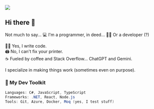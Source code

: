 <!-- <img src="https://readme-typing-svg.demolab.com/?lines=Hey!+I'm+a+Developer+who+loves+coffee+%F0%9F%8D%B5;Always+coding,+sometimes+debugging!&center=true&width=500&height=45&color=36BCF7&vCenter=true&pause=1000&size=22" />
[![Typing SVG](https://readme-typing-svg.demolab.com?font=roboto&pause=1000&color=5E1FF7&width=435&lines=Hey!+I'm+a+developer%2C+in+deed...)](https://git.io/typing-svg)
<a href="https://git.io/typing-svg"><img src="https://readme-typing-svg.demolab.com?font=roboto&pause=1000&color=3335F7&width=435&lines=Hey!+I'm+a+developer%2C+in+deed..." alt="Typing SVG" /></a>

[![Typing SVG](https://readme-typing-svg.demolab.com?font=roboto&weight=100&size=25&pause=1000&color=3335F7&width=435&lines=Hey!+I'm+a+developer%2C+in+deed...)](https://git.io/typing-svg)
-->

<img src ="https://readme-typing-svg.demolab.com?font=roboto&weight=100&size=25&pause=1000&color=3335F7&width=435&lines=Hey!+I'm+a+developer%2C+in+deed..." />

## Hi there 👋

Not much to say... 💻 I'm a programmer, in deed... 👨‍💻​ Or a developer (?)

🧑‍💻 Yes, I write code.  
🖨️ No, I can't fix your printer.  
☕ Fueled by coffee and Stack Overflow... ChatGPT and Gemini.

I specialize in making things work (sometimes even on purpose).

### 🔧 My Dev Toolkit
```csharp
Languages: C#, JavaScript, TypeScript
Frameworks: .NET, React, Node.js
Tools: Git, Azure, Docker, Moq (yes, I test stuff)

